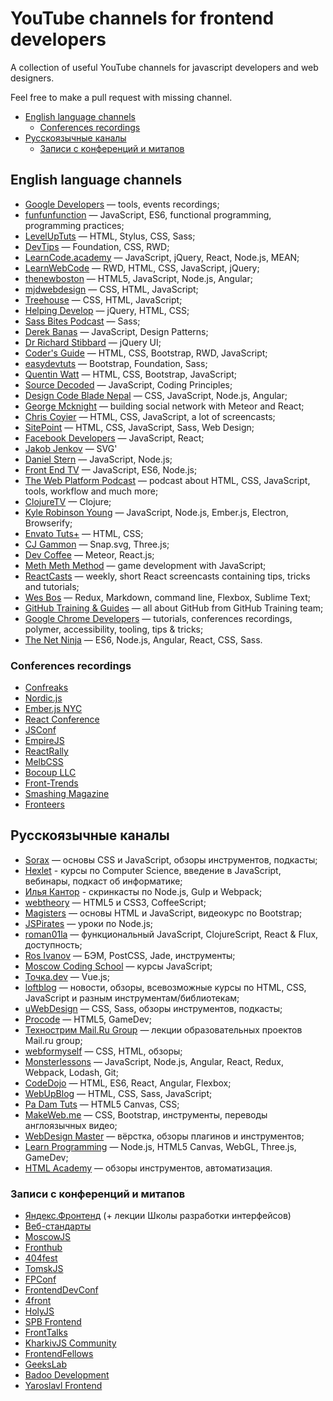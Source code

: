 # YouTube channels for frontend developers

A collection of useful YouTube channels for javascript developers and web designers.

Feel free to make a pull request with missing channel.

- [English language channels](#english-language-channels)
	- [Conferences recordings](#conferences-recordings)
- [Русскоязычные каналы](#Русскоязычные-каналы)
	- [Записи с конференций и митапов](#Записи-с-конференций-и-митапов)

## English language channels

- [Google Developers](http://www.youtube.com/user/GoogleDevelopers) — tools, events recordings;
- [funfunfunction](https://www.youtube.com/channel/UCO1cgjhGzsSYb1rsB4bFe4Q) — JavaScript, ES6, functional programming, programming practices;
- [LevelUpTuts](http://www.youtube.com/user/LevelUpTuts) — HTML, Stylus, CSS, Sass;
- [DevTips](http://www.youtube.com/user/DevTipsForDesigners) — Foundation, CSS, RWD;
- [LearnCode.academy](http://www.youtube.com/user/learncodeacademy) — JavaScript, jQuery, React, Node.js, MEAN;
- [LearnWebCode](http://www.youtube.com/user/LearnWebCode) — RWD, HTML, CSS, JavaScript, jQuery;
- [thenewboston](http://www.youtube.com/user/thenewboston) — HTML5, JavaScript, Node.js, Angular;
- [mjdwebdesign](http://www.youtube.com/user/mjdwebdesign) — CSS, HTML, JavaScript;
- [Treehouse](http://www.youtube.com/user/gotreehouse) — CSS, HTML, JavaScript;
- [Helping Develop](http://www.youtube.com/user/TheHelpingDevelop) — jQuery, HTML, CSS;
- [Sass Bites Podcast](http://www.youtube.com/user/sassbites) — Sass;
- [Derek Banas](http://www.youtube.com/user/derekbanas) — JavaScript, Design Patterns;
- [Dr Richard Stibbard](http://www.youtube.com/user/webinaction) — jQuery UI;
- [Coder's Guide](http://www.youtube.com/user/CodersGuide) — HTML, CSS, Bootstrap, RWD, JavaScript;
- [easydevtuts](http://www.youtube.com/user/easydevtuts) — Bootstrap, Foundation, Sass;
- [Quentin Watt](http://www.youtube.com/user/QuentinWatt) — HTML, CSS, Bootstrap, JavaScript;
- [Source Decoded](http://www.youtube.com/channel/UCl0hPcsUmeld49qmWWSQKOg) — JavaScript, Coding Principles;
- [Design Code Blade Nepal](https://www.youtube.com/channel/UCOL9ZxzRX9lIvOliY_oz0Ng) — CSS, JavaScript, Node.js, Angular;
- [George Mcknight](https://www.youtube.com/user/geomck1967) — building social network with Meteor and React;
- [Chris Coyier](http://www.youtube.com/user/realcsstricks) — HTML, CSS, JavaScript, a lot of screencasts;
- [SitePoint](https://www.youtube.com/user/SitePoint) — HTML, CSS, JavaScript, Sass, Web Design;
- [Facebook Developers](https://www.youtube.com/user/FacebookDevelopers) — JavaScript, React;
- [Jakob Jenkov](https://www.youtube.com/user/jjenkov) — SVG'
- [Daniel Stern](https://www.youtube.com/channel/UC5ohWghqu1C7bYAq_IDBkIw) — JavaScript, Node.js;
- [Front End TV](https://www.youtube.com/channel/UCztRO4rG71uxuR-Tpf_biww) — JavaScript, ES6, Node.js;
- [The Web Platform Podcast](https://www.youtube.com/channel/UCjz3j22CyBpy6Qk5SL6UwcQ) — podcast about HTML, CSS, JavaScript, tools, workflow and much more;
- [ClojureTV](https://www.youtube.com/user/ClojureTV) — Clojure;
- [Kyle Robinson Young](https://www.youtube.com/channel/UCpqYfSWEcyBGorRGvPsHkgg) — JavaScript, Node.js, Ember.js, Electron, Browserify;
- [Envato Tuts+](https://www.youtube.com/channel/UC8lxnUR_CzruT2KA6cb7p0Q) — HTML, CSS;
- [CJ Gammon](https://www.youtube.com/user/cjgammon) — Snap.svg, Three.js;
- [Dev Coffee](https://www.youtube.com/channel/UCqr-7GDVTsdNBCeufvERYuw) — Meteor, React.js;
- [Meth Meth Method](https://www.youtube.com/channel/UC8A0M0eDttdB11MHxX58vXQ) — game development with JavaScript;
- [ReactCasts](https://www.youtube.com/channel/UCZkjWyyLvzWeoVWEpRemrDQ) — weekly, short React screencasts containing tips, tricks and tutorials;
- [Wes Bos](https://www.youtube.com/user/wesbos) — Redux, Markdown, command line, Flexbox, Sublime Text;
- [GitHub Training & Guides](https://www.youtube.com/user/GitHubGuides) — all about GitHub from GitHub Training team;
- [Google Chrome Developers](https://www.youtube.com/user/ChromeDevelopers) — tutorials, conferences recordings, polymer, accessibility, tooling, tips & tricks;
- [The Net Ninja](https://www.youtube.com/channel/UCW5YeuERMmlnqo4oq8vwUpg) — ES6, Node.js, Angular, React, CSS, Sass.

### Conferences recordings

- [Confreaks](https://www.youtube.com/channel/UCWnPjmqvljcafA0z2U1fwKQ)
- [Nordic.js](https://www.youtube.com/user/nordicjs)
- [Ember.js NYC](https://www.youtube.com/user/EmberNYC)
- [React Conference](https://www.youtube.com/user/reactconf)
- [JSConf](https://www.youtube.com/user/jsconfeu)
- [EmpireJS](https://www.youtube.com/channel/UCSTVaGXDcyRhxm_9Bgw0SBg)
- [ReactRally](https://www.youtube.com/channel/UCXBhQ05nu3L1abBUGeQ0ahw)
- [MelbCSS](https://www.youtube.com/channel/UCIpyTmd8_cCk26yzBaTIhUQ)
- [Bocoup LLC](https://www.youtube.com/user/BocoupLLC)
- [Front-Trends](https://www.youtube.com/channel/UCpIBwBITpXelDgDwe-16zWA)
- [Smashing Magazine](https://vimeo.com/smashingmagazine)
- [Fronteers](https://vimeo.com/fronteers)

## Русскоязычные каналы

- [Sorax](http://www.youtube.com/user/ArtSorax) — основы CSS и JavaScript, обзоры инструментов, подкасты;
- [Hexlet](https://www.youtube.com/user/HexletUniversity) - курсы по Computer Science, введение в JavaScript, вебинары, подкаст об информатике;
- [Илья Кантор](https://www.youtube.com/user/iliakan/) - скринкасты по Node.js, Gulp и Webpack;
- [webtheory](http://www.youtube.com/user/WebTheory) — HTML5 и CSS3, CoffeeScript;
- [Magisters](http://www.youtube.com/user/WebMagistersRu) — основы HTML и JavaScript, видеокурс по Bootstrap;
- [JSPirates](http://www.youtube.com/channel/UCoQvColVafC905L1wyqfjcg) — уроки по Node.js;
- [roman01la](https://www.youtube.com/user/roman01la) — функциональный JavaScript, ClojureScript, React & Flux, доступность;
- [Ros Ivanov](http://www.youtube.com/channel/UC-_16EgYOzinLxegLrTMkTA) — БЭМ, PostCSS, Jade, инструменты;
- [Moscow Coding School](https://www.youtube.com/channel/UC7AIp8rb_SF6c97GRxpOXGg) — курсы JavaScript;
- [Точка.dev](https://www.youtube.com/channel/UCzgtMBarT8AvsGc-Y_8Qexw) — Vue.js;
- [loftblog](https://www.youtube.com/channel/UCIIt69f5D44s2cdb9vXQNzA) — новости, обзоры, всевозможные курсы по HTML, CSS, JavaScript и разным инструментам/библиотекам;
- [uWebDesign](http://www.youtube.com/user/uwebdesign) — CSS, Sass, обзоры инструментов, подкасты;
- [Procode](http://www.youtube.com/user/easygamedev) — HTML5, GameDev;
- [Технострим Mail.Ru Group](http://www.youtube.com/user/TPMGTU) — лекции образовательных проектов Mail.ru group;
- [webformyself](http://www.youtube.com/channel/UCGuhp4lpQvK94ZC5kuOZbjA) — CSS, HTML, обзоры;
- [Monsterlessons](https://www.youtube.com/channel/UCyUFMVZ6VnbB5a8d_EyrFBQ) — JavaScript, Node.js, Angular, React, Redux, Webpack, Lodash, Git;
- [CodeDojo](https://www.youtube.com/channel/UCY10FZglXJ8RL3xB04VpykQ) — HTML, ES6, React, Angular, Flexbox;
- [WebUpBlog](https://www.youtube.com/channel/UCiw2l9SNahEtu14V7r9XMgg) — HTML, CSS, Sass, JavaScript;
- [Pa Dam Tuts](https://www.youtube.com/user/TheComePot) — HTML5 Canvas, CSS;
- [MakeWeb.me](https://www.youtube.com/channel/UCt36CWL85NGtOgUMZ2X6x5g) — CSS, Bootstrap, инструменты, переводы англоязычных видео;
- [WebDesign Master](https://www.youtube.com/user/agragregra) — вёрстка, обзоры плагинов и инструментов;
- [Learn Programming](https://www.youtube.com/user/nikitaseverinov) — Node.js, HTML5 Canvas, WebGL, Three.js, GameDev;
- [HTML Academy](https://www.youtube.com/channel/UChUxTMjJGo-JDRY8pNTGL2g) — обзоры инструментов, автоматизация.

### Записи с конференций и митапов

- [Яндекс.Фронтенд](https://www.youtube.com/channel/UCMtlICYxr6Dz_PG9_SVqRYQ) (+ лекции Школы разработки интерфейсов)
- [Веб-стандарты](http://www.youtube.com/user/wstdays)
- [MoscowJS](https://www.youtube.com/channel/UCIo6TsJzLVRGbRZxKzoNeFQ)
- [Fronthub](http://www.youtube.com/channel/UComo38nPQVCnkZFadQ9uc2A)
- [404fest](https://www.youtube.com/user/404fest)
- [TomskJS](https://www.youtube.com/channel/UCwgCp5l9a4bux4VE0S9CCLQ)
- [FPConf](https://www.youtube.com/channel/UCmiGqOz-jojsWUVXLZJ8mCw)
- [FrontendDevConf](https://www.youtube.com/channel/UCBaLKdTGUfiHvxWCV8aMAnQ)
- [4front](https://www.youtube.com/channel/UCj3KH8jxwcT5zOrByWmNXhA)
- [HolyJS](https://www.youtube.com/channel/UC2Jwo4Q0s-ucjGseHP8XUSQ)
- [SPB Frontend](https://www.youtube.com/channel/UCWjDubFXv8I1vWEb47s9_IA)
- [FrontTalks](https://www.youtube.com/channel/UCD1AEzxJfQfd01NChlpVeKA)
- [KharkivJS Community](https://www.youtube.com/channel/UCYCPt7SWMZa4T8GwkQ-K-0A)
- [FrontendFellows](https://www.youtube.com/channel/UCtKM34uT6t5BD0Dr1wobs5w)
- [GeeksLab](https://www.youtube.com/user/GeeksLabVideo)
- [Badoo Development](https://www.youtube.com/user/badoodev)
- [Yaroslavl Frontend](https://www.youtube.com/watch?v=s9JJ_PbVCIA&list=PLZinVxOM_0dK8JAsrNIwZkNn3vbRWBaex)
